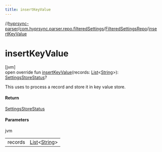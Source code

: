 ```yaml
---
title: insertKeyValue
---
```

//[hyprsync-parser](../../../index.html)/[com.hyprsync.parser.repo.filteredSettings](../index.html)/[FilteredSettingsRepo](index.html)/[insertKeyValue](insert-key-value.html)



# insertKeyValue



[jvm]\
open override fun [insertKeyValue](insert-key-value.html)(records: [List](https://kotlinlang.org/api/core/kotlin-stdlib/kotlin.collections/-list/index.html)&lt;[String](https://kotlinlang.org/api/core/kotlin-stdlib/kotlin/-string/index.html)&gt;): [SettingsStoreStatus](../../com.hyprsync.parser.models/-settings-store-status/index.html)?



This uses to process a record and store it in key value store.



#### Return



[SettingsStoreStatus](../../com.hyprsync.parser.models/-settings-store-status/index.html)



#### Parameters


jvm

| | |
|---|---|
| records | [List](https://kotlinlang.org/api/core/kotlin-stdlib/kotlin.collections/-list/index.html)<[String](https://kotlinlang.org/api/core/kotlin-stdlib/kotlin/-string/index.html)> |



